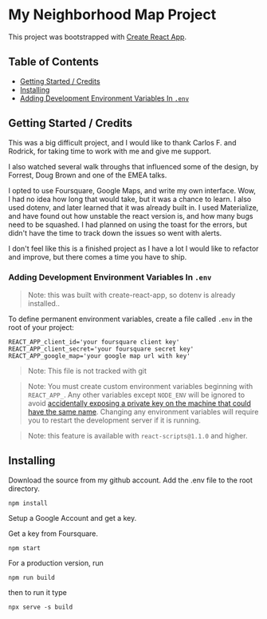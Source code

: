 # My Neighborhood Map Project

This project was bootstrapped with [Create React App](https://github.com/facebook/create-react-app).

## Table of Contents

- [Getting Started / Credits](##getting-started-credits)
- [Installing](##installing)
- [Adding Development Environment Variables In `.env`](##adding-development-environment-variables-in-`.env`)
## Getting Started / Credits

This was a big difficult project, and I would like to thank Carlos F. and Rodrick, for 
taking time to work with me and give me support.

I also watched several walk throughs that influenced some of the design, by Forrest, 
Doug Brown and one of the EMEA talks.

I opted to use Foursquare, Google Maps, and write my own interface.  Wow, I had no idea 
how long that would take, but it was a chance to learn.  I also used dotenv, and later 
learned that it was already built in.  I used Materialize, and have found out how unstable
the react version is, and how many bugs need to be squashed.  I had planned on using the 
toast for the errors, but didn't have the time to track down the issues so went with alerts.

I don't feel like this is a finished project as I have a lot I would like to refactor and 
improve, but there comes a time you have to ship.

### Adding Development Environment Variables In `.env`

> Note: this was built with create-react-app, so dotenv is already installed..

To define permanent environment variables, create a file called `.env` in the root of your project:

```
REACT_APP_client_id='your foursquare client key'
REACT_APP_client_secret='your foursquare secret key'
REACT_APP_google_map='your google map url with key'
```
> Note: This file is not tracked with git

> Note: You must create custom environment variables beginning with `REACT_APP_`. Any other variables except `NODE_ENV` will be ignored to avoid [accidentally exposing a private key on the machine that could have the same name](https://github.com/facebook/create-react-app/issues/865#issuecomment-252199527). Changing any environment variables will require you to restart the development server if it is running.

> Note: this feature is available with `react-scripts@1.1.0` and higher.

## Installing

Download the source from my github account.
Add the .env file to the root directory.

```
npm install
```

Setup a Google Account and get a key.

Get a key from Foursquare.

```$xslt
npm start
```

For a production version, run 

```$xslt
npm run build
```

then to run it type

```$xslt
npx serve -s build
```





